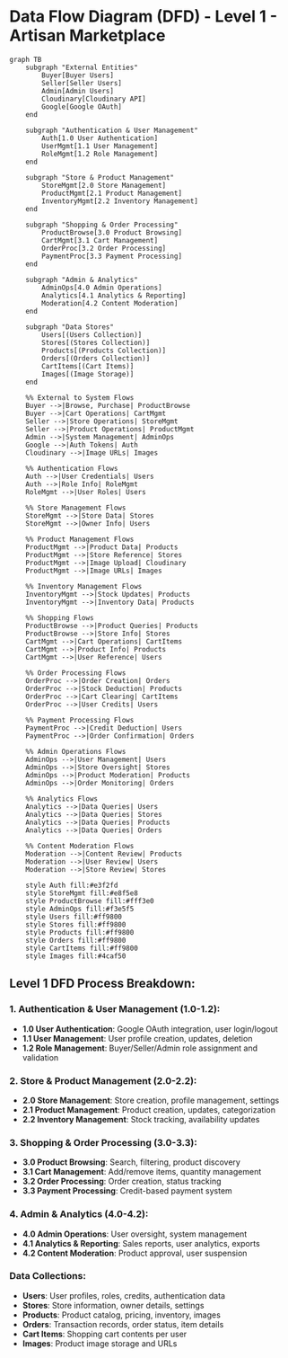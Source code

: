 # Data Flow Diagram (DFD) - Level 1 - Artisan Marketplace

```mermaid
graph TB
    subgraph "External Entities"
        Buyer[Buyer Users]
        Seller[Seller Users]
        Admin[Admin Users]
        Cloudinary[Cloudinary API]
        Google[Google OAuth]
    end
    
    subgraph "Authentication & User Management"
        Auth[1.0 User Authentication]
        UserMgmt[1.1 User Management]
        RoleMgmt[1.2 Role Management]
    end
    
    subgraph "Store & Product Management"
        StoreMgmt[2.0 Store Management]
        ProductMgmt[2.1 Product Management]
        InventoryMgmt[2.2 Inventory Management]
    end
    
    subgraph "Shopping & Order Processing"
        ProductBrowse[3.0 Product Browsing]
        CartMgmt[3.1 Cart Management]
        OrderProc[3.2 Order Processing]
        PaymentProc[3.3 Payment Processing]
    end
    
    subgraph "Admin & Analytics"
        AdminOps[4.0 Admin Operations]
        Analytics[4.1 Analytics & Reporting]
        Moderation[4.2 Content Moderation]
    end
    
    subgraph "Data Stores"
        Users[(Users Collection)]
        Stores[(Stores Collection)]
        Products[(Products Collection)]
        Orders[(Orders Collection)]
        CartItems[(Cart Items)]
        Images[(Image Storage)]
    end
    
    %% External to System Flows
    Buyer -->|Browse, Purchase| ProductBrowse
    Buyer -->|Cart Operations| CartMgmt
    Seller -->|Store Operations| StoreMgmt
    Seller -->|Product Operations| ProductMgmt
    Admin -->|System Management| AdminOps
    Google -->|Auth Tokens| Auth
    Cloudinary -->|Image URLs| Images
    
    %% Authentication Flows
    Auth -->|User Credentials| Users
    Auth -->|Role Info| RoleMgmt
    RoleMgmt -->|User Roles| Users
    
    %% Store Management Flows
    StoreMgmt -->|Store Data| Stores
    StoreMgmt -->|Owner Info| Users
    
    %% Product Management Flows
    ProductMgmt -->|Product Data| Products
    ProductMgmt -->|Store Reference| Stores
    ProductMgmt -->|Image Upload| Cloudinary
    ProductMgmt -->|Image URLs| Images
    
    %% Inventory Management Flows
    InventoryMgmt -->|Stock Updates| Products
    InventoryMgmt -->|Inventory Data| Products
    
    %% Shopping Flows
    ProductBrowse -->|Product Queries| Products
    ProductBrowse -->|Store Info| Stores
    CartMgmt -->|Cart Operations| CartItems
    CartMgmt -->|Product Info| Products
    CartMgmt -->|User Reference| Users
    
    %% Order Processing Flows
    OrderProc -->|Order Creation| Orders
    OrderProc -->|Stock Deduction| Products
    OrderProc -->|Cart Clearing| CartItems
    OrderProc -->|User Credits| Users
    
    %% Payment Processing Flows
    PaymentProc -->|Credit Deduction| Users
    PaymentProc -->|Order Confirmation| Orders
    
    %% Admin Operations Flows
    AdminOps -->|User Management| Users
    AdminOps -->|Store Oversight| Stores
    AdminOps -->|Product Moderation| Products
    AdminOps -->|Order Monitoring| Orders
    
    %% Analytics Flows
    Analytics -->|Data Queries| Users
    Analytics -->|Data Queries| Stores
    Analytics -->|Data Queries| Products
    Analytics -->|Data Queries| Orders
    
    %% Content Moderation Flows
    Moderation -->|Content Review| Products
    Moderation -->|User Review| Users
    Moderation -->|Store Review| Stores
    
    style Auth fill:#e3f2fd
    style StoreMgmt fill:#e8f5e8
    style ProductBrowse fill:#fff3e0
    style AdminOps fill:#f3e5f5
    style Users fill:#ff9800
    style Stores fill:#ff9800
    style Products fill:#ff9800
    style Orders fill:#ff9800
    style CartItems fill:#ff9800
    style Images fill:#4caf50
```

## Level 1 DFD Process Breakdown:

### **1. Authentication & User Management (1.0-1.2):**
- **1.0 User Authentication**: Google OAuth integration, user login/logout
- **1.1 User Management**: User profile creation, updates, deletion
- **1.2 Role Management**: Buyer/Seller/Admin role assignment and validation

### **2. Store & Product Management (2.0-2.2):**
- **2.0 Store Management**: Store creation, profile management, settings
- **2.1 Product Management**: Product creation, updates, categorization
- **2.2 Inventory Management**: Stock tracking, availability updates

### **3. Shopping & Order Processing (3.0-3.3):**
- **3.0 Product Browsing**: Search, filtering, product discovery
- **3.1 Cart Management**: Add/remove items, quantity management
- **3.2 Order Processing**: Order creation, status tracking
- **3.3 Payment Processing**: Credit-based payment system

### **4. Admin & Analytics (4.0-4.2):**
- **4.0 Admin Operations**: User oversight, system management
- **4.1 Analytics & Reporting**: Sales reports, user analytics, exports
- **4.2 Content Moderation**: Product approval, user suspension

### **Data Collections:**
- **Users**: User profiles, roles, credits, authentication data
- **Stores**: Store information, owner details, settings
- **Products**: Product catalog, pricing, inventory, images
- **Orders**: Transaction records, order status, item details
- **Cart Items**: Shopping cart contents per user
- **Images**: Product image storage and URLs

